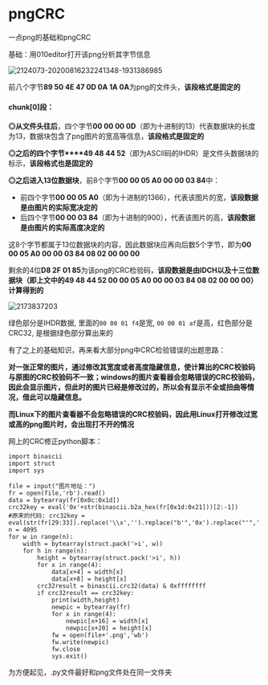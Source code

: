 # pngCRC


一点png的基础和pngCRC

<!--more-->

基础：用010editor打开该png分析其字节信息

![2124073-20200816232241348-1931386985](https://scofield-1313710994.cos.ap-beijing.myqcloud.com/2124073-20200816232241348-1931386985.png)

前八个字节**89 50 4E 47 0D 0A 1A 0A**为png的文件头，**该段格式是固定的**

#### chunk[0]段：

**◎从文件头往后**，四个字节**00 00 00 0D**（即为十进制的13）代表数据块的长度为13，数据块包含了png图片的宽高等信息，**该段格式是固定的**

**◎之后的四个字节****49 48 44 52**（即为ASCII码的IHDR）是文件头数据块的标示，**该段格式也是固定的**

**◎之后进入13位数据块**，前8个字节**00 00 05 A0 00 00 03 84**中：

- 前四个字节**00 00 05 A0**（即为十进制的1366），代表该图片的宽，**该段数据是由图片的实际宽决定的**
- 后四个字节**00 00 03 84**（即为十进制的900），代表该图片的高，**该段数据是由图片的实际高度决定的**

这8个字节都属于13位数据块的内容，因此数据块应再向后数5个字节，即为**00 00 05 A0 00 00 03 84 08 02 00 00 00**

剩余的4位**D8 2F 01 85**为该png的CRC检验码，**该段数据是由IDCH以及十三位数据块（即上文中的49 48 44 52 00 00 05 A0 00 00 03 84 08 02 00 00 00）计算得到的**

![2173837203](https://scofield-1313710994.cos.ap-beijing.myqcloud.com/2173837203.png)

绿色部分是IHDR数据, 里面的`00 00 01 f4`是宽, `00 00 01 af`是高，红色部分是CRC32, 是根据绿色部分算出来的



有了之上的基础知识，再来看大部分png中CRC检验错误的出题思路：

**对一张正常的图片，通过修改其宽度或者高度隐藏信息，使计算出的CRC校验码与原图的CRC校验码不一致；windows的图片查看器会忽略错误的CRC校验码，因此会显示图片，但此时的图片已经是修改过的，所以会有显示不全或扭曲等情况，借此可以隐藏信息。**

**而Linux下的图片查看器不会忽略错误的CRC校验码，因此用Linux打开修改过宽或高的png图片时，会出现打不开的情况**



网上的CRC修正python脚本：

```
import binascii
import struct
import sys

file = input("图片地址：")
fr = open(file,'rb').read()
data = bytearray(fr[0x0c:0x1d])
crc32key = eval('0x'+str(binascii.b2a_hex(fr[0x1d:0x21]))[2:-1])
#原来的代码: crc32key = eval(str(fr[29:33]).replace('\\x','').replace("b'",'0x').replace("'",''))
n = 4095
for w in range(n):
    width = bytearray(struct.pack('>i', w))
    for h in range(n):
        height = bytearray(struct.pack('>i', h))
        for x in range(4):
            data[x+4] = width[x]
            data[x+8] = height[x]
        crc32result = binascii.crc32(data) & 0xffffffff
        if crc32result == crc32key:
            print(width,height)
            newpic = bytearray(fr)
            for x in range(4):
                newpic[x+16] = width[x]
                newpic[x+20] = height[x]
            fw = open(file+'.png','wb')
            fw.write(newpic)
            fw.close
            sys.exit()
```

为方便起见，.py文件最好和png文件处在同一文件夹
